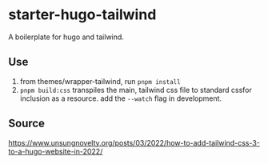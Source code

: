 # starter-hugo-tailwind
A boilerplate for hugo and tailwind.

## Use
1. from themes/wrapper-tailwind, run `pnpm install`
2. `pnpm build:css` transpiles the main, tailwind css file to standard cssfor inclusion as a resource. add the `--watch` flag in development.

## Source
https://www.unsungnovelty.org/posts/03/2022/how-to-add-tailwind-css-3-to-a-hugo-website-in-2022/
